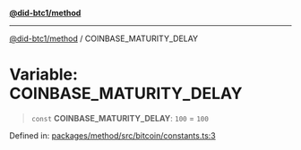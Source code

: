 [**@did-btc1/method**](../README.md)

***

[@did-btc1/method](../globals.md) / COINBASE\_MATURITY\_DELAY

# Variable: COINBASE\_MATURITY\_DELAY

> `const` **COINBASE\_MATURITY\_DELAY**: `100` = `100`

Defined in: [packages/method/src/bitcoin/constants.ts:3](https://github.com/dcdpr/did-btc1-js/blob/751aedd75738c26882a2149e644ae32b9e424707/packages/method/src/bitcoin/constants.ts#L3)

